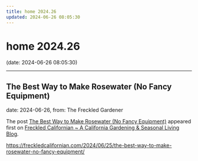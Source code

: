 ```yaml
---
title: home 2024.26
updated: 2024-06-26 08:05:30
---
```


# home 2024.26

(date: 2024-06-26 08:05:30)

---

## The Best Way to Make Rosewater (No Fancy Equipment)

date: 2024-06-26, from: The Freckled Gardener

<p>The post <a href="https://freckledcalifornian.com/2024/06/25/the-best-way-to-make-rosewater-no-fancy-equipment/">The Best Way to Make Rosewater (No Fancy Equipment)</a> appeared first on <a href="https://freckledcalifornian.com">Freckled Californian ~ A California Gardening &amp; Seasonal Living Blog</a>.</p>
 

<https://freckledcalifornian.com/2024/06/25/the-best-way-to-make-rosewater-no-fancy-equipment/>

